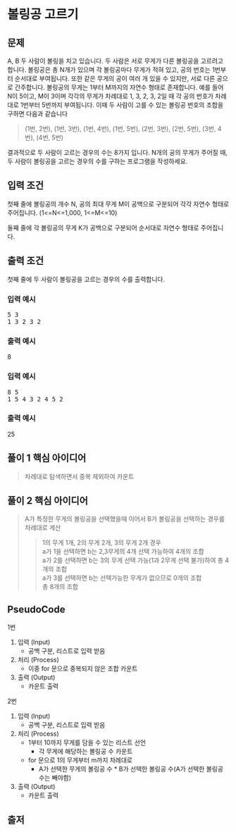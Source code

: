 # 볼링공 고르기

## 문제

A, B 두 사람이 볼링을 치고 있습니다. 두 사람은 서로 무게가 다른 볼링공을 고르려고 합니다. 볼링공은 총 N개가 있으며 각 볼링공마다 무게가 적혀 있고, 공의 번호는 1번부터 순서대로 부여됩니다. 또한 같은 무게의 공이 여러 개 있을 수 있지만, 서로 다른 공으로 간주합니다. 볼링공의 무게는 1부터 M까지의 자연수 형태로 존재합니다.
예를 들어 N이 5이고, M이 3이며 각각의 무게가 차례대로 1, 3, 2, 3, 2일 때 각 공의 번호가 차례대로 1번부터 5번까지 부여됩니다. 이때 두 사람이 고를 수 있는 볼링공 번호의 조합을 구하면 다음과 같습니다

> (1번, 2번), (1번, 3번), (1번, 4번), (1번, 5번), (2번, 3번), (2번, 5번), (3번, 4번), (4번, 5번)

결과적으로 두 사람이 고르는 경우의 수는 8가지 입니다. N개의 공의 무게가 주어질 때, 두 사람이 볼링공을 고르는 경우의 수를 구하는 프로그램을 작성하세요.

## 입력 조건

첫째 줄에 볼링공의 개수 N, 공의 최대 무게 M이 공백으로 구분되어 각각 자연수 형태로 주어집니다. (1<=N<=1,000, 1<=M<=10)

둘째 줄에 각 볼링공의 무게 K가 공백으로 구분되어 순서대로 자연수 형태로 주어집니다.

## 출력 조건

첫째 줄에 두 사람이 볼링공을 고르는 경우의 수를 출력합니다.

### 입력 예시

<pre>
5 3
1 3 2 3 2
</pre>

### 출력 예시

8

### 입력 예시

<pre>
8 5
1 5 4 3 2 4 5 2
</pre>

### 출력 예시

25

## 풀이 1 핵심 아이디어

> 차례대로 탐색하면서 중복 제외하여 카운트

## 풀이 2 핵심 아이디어

> A가 특정한 무게의 볼링공을 선택했을때 이어서 B가 볼링공을 선택하는 경우를 차례대로 계산
>
> > 1의 무게 1개, 2의 무게 2개, 3의 무게 2개 경우<br/>
> > a가 1을 선택하면 b는 2,3무게의 4개 선택 가능하여 4개의 조합 <br/>
> > a가 2를 선택하면 b는 3의 무게 선택 가능(1과 2무게 선택 불가)하여 총 4개의 조합 <br/>
> > a가 3를 선택하면 b는 선택가능한 무게가 없으므로 0개의 조합 <br/>
> > 총 8개의 조합

## PseudoCode

1번

1. 입력 (Input)
   - 공백 구분, 리스트로 입력 받음
2. 처리 (Process)
   - 이중 for 문으로 중복되지 않은 조합 카운트
3. 출력 (Output)
   - 카운트 출력

2번

1. 입력 (Input)
   - 공백 구분, 리스트로 입력 받음
2. 처리 (Process)
   - 1부터 10까지 무게를 담을 수 있는 리스트 선언
     - 각 무게에 해당하는 볼링공 수 카운트
   - for 문으로 1의 무게부터 m까지 차례대로
     - A가 선택한 무게의 볼링공 수 \* B가 선택한 볼링공 수(A가 선택한 볼링공 수는 빼야함)
3. 출력 (Output)
   - 카운트 출력

## 출저
